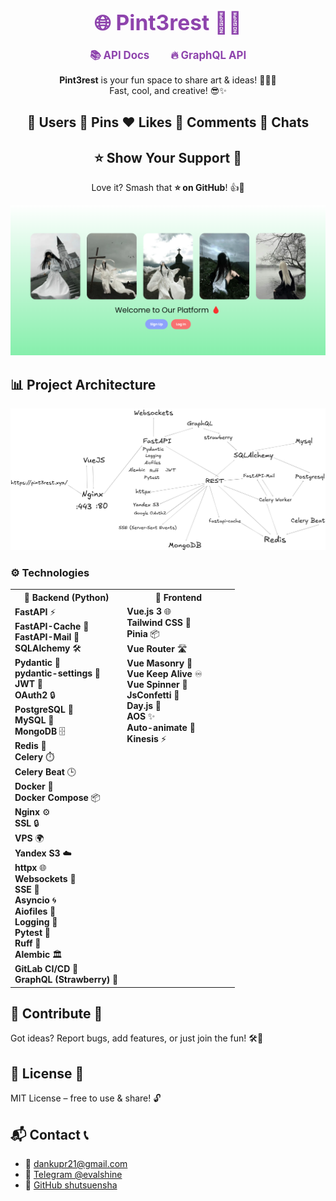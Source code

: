 <div align="center">
  <h1> 
    <a href="https://pint3rest.xyz" target="_blank" rel="noopener noreferrer" style="margin: 0 15px; font-size: 1.2em; font-weight: bold; color: #8E44AD; text-decoration: none;">
      🌐 Pint3rest 🚀✨
    </a>
  </h1>
</div>

<div align="center">
  <a href="https://pint3rest.xyz/api/docs" target="_blank" rel="noopener noreferrer" style="margin: 0 15px; font-size: 1.2em; font-weight: bold; color: #8E44AD; text-decoration: none;">
    📚 API Docs
  </a>
  <a href="https://pint3rest.xyz/api/graphql" target="_blank" rel="noopener noreferrer" style="margin: 0 15px; font-size: 1.2em; font-weight: bold; color: #8E44AD; text-decoration: none;">
    🔥 GraphQL API
  </a>
</div>

<div align="center">
  <p><strong>Pint3rest</strong> is your fun space to share art & ideas! 🎨📸💡<br>
  Fast, cool, and creative! 😎✨</p>
</div>

<div align="center">
  <h2>👤 Users  📌 Pins  ❤️ Likes  💬 Comments  💭 Chats</h2>
</div>

<div align="center">
  <h2>⭐ Show Your Support 💖</h2>
  <p>Love it? Smash that <strong>⭐ on GitHub</strong>! 👍🎉</p>
</div>

![Logo](.github/assets/logo.png)

## 📊 Project Architecture
![Architecture](.github/assets/architecture.png)


### ⚙️ Technologies  
<table style="width: 100%; border-collapse: collapse;">
  <tr>
    <th style="text-align: center; width: 50%;">🐍 Backend (Python)</th>
    <th style="text-align: center; width: 50%;">🎨 Frontend</th>
  </tr>
  <tr>
    <td style="vertical-align: top; text-align: left;">
      <b>FastAPI</b> ⚡<br>
      <b>FastAPI-Cache</b> 🧊<br>
      <b>FastAPI-Mail</b> 📧<br>
      <b>SQLAlchemy</b> 🛠️<br>
      <b>Pydantic</b> 📜<br>
      <b>pydantic-settings</b> 🔧<br>
      <b>JWT</b> 🔑<br>
      <b>OAuth2</b> 🔒<br>
      <b>PostgreSQL</b> 🐘<br>
      <b>MySQL</b> 💾<br>
      <b>MongoDB</b> 🗄️<br>
      <b>Redis</b> 🔴<br>
      <b>Celery</b> ⏱️<br>
      <b>Celery Beat</b> 🕒<br>
      <b>Docker</b> 🐳<br>
      <b>Docker Compose</b> 📦<br>
      <b>Nginx</b> ⚙️<br>
      <b>SSL</b> 🔒<br>
      <b>VPS</b> 🌍<br>
      <b>Yandex S3</b> ☁️<br>
      <b>httpx</b> 🌐<br>
      <b>Websockets</b> 🔗<br>
      <b>SSE</b> 📡<br>
      <b>Asyncio</b> 🌀<br>
      <b>Aiofiles</b> 📂<br>
      <b>Logging</b> 📝<br>
      <b>Pytest</b> 🧪<br>
      <b>Ruff</b> 🦊<br>
      <b>Alembic</b> 🏛️<br>
      <b>GitLab CI/CD</b> 🚀<br>
      <b>GraphQL (Strawberry)</b> 🍓<br>
    </td>
    <td style="vertical-align: top; text-align: left;">
      <b>Vue.js 3</b> 🌐<br>
      <b>Tailwind CSS</b> 💨<br>
      <b>Pinia</b> 📦<br>
      <b>Vue Router</b> 🛣️<br>
      <b>Vue Masonry</b> 🧱<br>
      <b>Vue Keep Alive</b> ♾️<br>
      <b>Vue Spinner</b> 🔄<br>
      <b>JsConfetti</b> 🎉<br>
      <b>Day.js</b> 📅<br>
      <b>AOS</b> ✨<br>
      <b>Auto-animate</b> 💫<br>
      <b>Kinesis</b> ⚡<br>
    </td>
  </tr>
</table>



## 🤝 Contribute 🤩
Got ideas? Report bugs, add features, or just join the fun! 🛠️💬

## 📜 License 📝
MIT License – free to use & share! 🔓

## 📬 Contact 📞
- 📧 [dankupr21@gmail.com](mailto:dankupr21@gmail.com)
- 💬 <a href="https://t.me/evalshine" target="_blank" rel="noopener noreferrer">Telegram @evalshine</a>
- 🐙 <a href="https://github.com/shutsuensha" target="_blank" rel="noopener noreferrer">GitHub shutsuensha</a>
